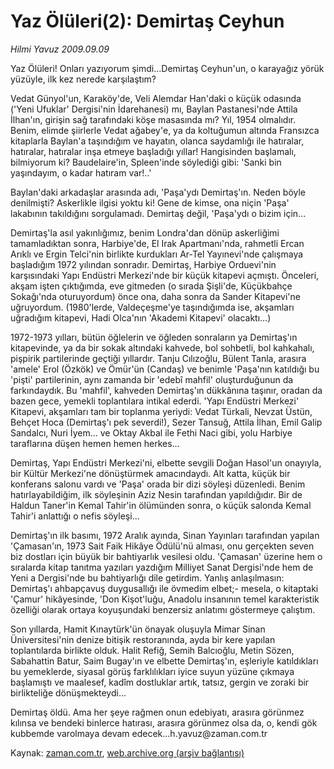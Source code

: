 # Yaz Ölüleri(2):  Demirtaş Ceyhun

*Hilmi Yavuz 2009.09.09*

<tr><td class="metin" colspan="2" style="padding-top: 20px; padding-left: 5px; padding-right: 10px;">Yaz Ölüleri! Onları yazıyorum şimdi...Demirtaş Ceyhun'un, o karayağız yörük yüzüyle, ilk kez nerede karşılaştım?</td></tr><tr><td class="metin" colspan="2" style="padding-top: 20px; padding-left: 5px; padding-right: 10px;"><p>Vedat Günyol'un, Karaköy'de, Veli Alemdar Han'daki o küçük odasında ('Yeni Ufuklar' Dergisi'nin İdarehanesi) mı, Baylan Pastanesi'nde Attila İlhan'ın, girişin sağ tarafındaki köşe masasında mı? Yıl, 1954 olmalıdır. Benim, elimde şiirlerle Vedat ağabey'e, ya da koltuğumun altında Fransızca kitaplarla Baylan'a taşındığım ve hayatın, olanca saydamlığı ile hatıralar, hatıralar, hatıralar inşa etmeye başladığı yıllar! Hangisinden başlamalı, bilmiyorum ki? Baudelaire'in, Spleen'inde söylediği gibi: 'Sanki bin yaşındayım, o kadar hatıram var!..'
<p>Baylan'daki arkadaşlar arasında adı, 'Paşa'ydı Demirtaş'ın. Neden böyle denilmişti? Askerlikle ilgisi yoktu ki! Gene de kimse, ona niçin 'Paşa' lakabının takıldığını sorgulamadı. Demirtaş değil, 'Paşa'ydı o bizim için...
<p>Demirtaş'la asıl yakınlığımız, benim Londra'dan dönüp askerliğimi tamamladıktan sonra, Harbiye'de, El Irak Apartmanı'nda, rahmetli Ercan Arıklı ve Ergin Telci'nin birlikte kurdukları Ar-Tel Yayınevi'nde çalışmaya başladığım 1972 yılından sonradır. Demirtaş, Harbiye Orduevi'nin karşısındaki Yapı Endüstri Merkezi'nde bir küçük kitapevi açmıştı. Önceleri, akşam işten çıktığımda, eve gitmeden (o sırada Şişli'de, Küçükbahçe Sokağı'nda oturuyordum) önce ona, daha sonra da Sander Kitapevi'ne uğruyordum. (1980'lerde, Valdeçeşme'ye taşındığımda ise, akşamları uğradığım kitapevi, Hadi Olca'nın 'Akademi Kitapevi' olacaktı...)
<p>1972-1973 yılları, bütün öğlelerin ve öğleden sonraların ya Demirtaş'ın kitapevinde, ya da bir sokak altındaki kahvede, bol sohbetli, bol kahkahalı, pişpirik partilerinde geçtiği yıllardır. Tanju Cılızoğlu, Bülent Tanla, arasıra 'amele' Erol (Özkök) ve Ömür'ün (Candaş) ve benimle 'Paşa'nın katıldığı bu 'pişti' partilerinin, aynı zamanda bir 'edebî mahfil' oluşturduğunun da farkındaydık. Bu 'mahfil', kahveden Demirtaş'ın dükkânına taşınır, oradan da bazen gece, yemekli toplantılara intikal ederdi. 'Yapı Endüstri Merkezi' Kitapevi, akşamları tam bir toplanma yeriydi: Vedat Türkali, Nevzat Üstün, Behçet Hoca (Demirtaş'ı pek severdi!), Sezer Tansuğ, Attila İlhan, Emil Galip Sandalcı, Nuri İyem... ve Oktay Akbal ile Fethi Naci gibi, yolu Harbiye taraflarına düşen hemen hemen herkes...
<p>Demirtaş, Yapı Endüstri Merkezi'ni, elbette sevgili Doğan Hasol'un onayıyla, bir Kültür Merkezi'ne dönüştürmek amacındaydı. Alt katta, küçük bir konferans salonu vardı ve 'Paşa' orada bir dizi söyleşi düzenledi. Benim hatırlayabildiğim, ilk söyleşinin Aziz Nesin tarafından yapıldığıdır. Bir de Haldun Taner'in Kemal Tahir'in ölümünden sonra, o küçük salonda Kemal Tahir'i anlattığı o nefis söyleşi...
<p>Demirtaş'ın ilk basımı, 1972 Aralık ayında, Sinan Yayınları tarafından yapılan 'Çamasan'ın, 1973 Sait Faik Hikâye Ödülü'nü alması, onu gerçekten seven biz dostları için büyük bir bahtiyarlık vesilesi oldu. 'Çamasan' üzerine hem o sıralarda kitap tanıtma yazıları yazdığım Milliyet Sanat Dergisi'nde hem de Yeni a Dergisi'nde bu bahtiyarlığı dile getirdim. Yanlış anlaşılmasın: Demirtaş'ı ahbapçavuş duygusallığı ile övmedim elbet;- mesela, o kitaptaki 'Çamur' hikâyesinde, 'Don Kişot'luğu, Anadolu insanının temel karakteristik özelliği olarak ortaya koyuşundaki benzersiz anlatımı göstermeye çalıştım.
<p>Son yıllarda, Hamit Kınaytürk'ün önayak oluşuyla Mimar Sinan Üniversitesi'nin denize bitişik restoranında, ayda bir kere yapılan toplantılarda birlikte olduk. Halit Refiğ, Semih Balcıoğlu, Metin Sözen, Sabahattin Batur, Saim Bugay'ın ve elbette Demirtaş'ın, eşleriyle katıldıkları bu yemeklerde, siyasal görüş farklılıkları iyice suyun yüzüne çıkmaya başlamıştı ve maalesef, kadîm dostluklar artık, tatsız, gergin ve zoraki bir birlikteliğe dönüşmekteydi...
<p>Demirtaş öldü. Ama her şeye rağmen onun edebiyatı, arasıra görünmez kılınsa ve bendeki binlerce hatırası, arasıra görünmez olsa da, o, kendi gök kubbemde varolmaya devam edecek...h.yavuz@zaman.com.tr<br/></p></p></p></p></p></p></p></p></td></tr>

Kaynak: [zaman.com.tr](http://zaman.com.tr/yazar.do?yazino=889947), [web.archive.org (arşiv bağlantısı)](http://web.archive.org/web/20090926150341/http://www.zaman.com.tr:80/yazar.do?yazino=889947)
